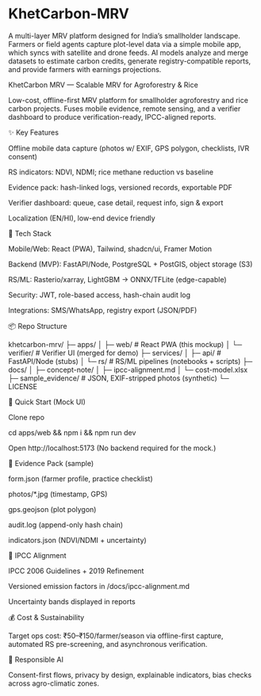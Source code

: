 # KhetCarbon-MRV
A multi-layer MRV platform designed for India’s smallholder landscape. Farmers or field agents capture plot-level data via a simple mobile app, which syncs with satellite and drone feeds. AI models analyze and merge datasets to estimate carbon credits, generate registry-compatible reports, and provide farmers with earnings projections.





KhetCarbon MRV — Scalable MRV for Agroforestry & Rice

Low-cost, offline-first MRV platform for smallholder agroforestry and rice carbon projects. Fuses mobile evidence, remote sensing, and a verifier dashboard to produce verification-ready, IPCC-aligned reports.

✨ Key Features

Offline mobile data capture (photos w/ EXIF, GPS polygon, checklists, IVR consent)

RS indicators: NDVI, NDMI; rice methane reduction vs baseline

Evidence pack: hash-linked logs, versioned records, exportable PDF

Verifier dashboard: queue, case detail, request info, sign & export

Localization (EN/HI), low-end device friendly

🧠 Tech Stack

Mobile/Web: React (PWA), Tailwind, shadcn/ui, Framer Motion

Backend (MVP): FastAPI/Node, PostgreSQL + PostGIS, object storage (S3)

RS/ML: Rasterio/xarray, LightGBM → ONNX/TFLite (edge-capable)

Security: JWT, role-based access, hash-chain audit log

Integrations: SMS/WhatsApp, registry export (JSON/PDF)

📦 Repo Structure

khetcarbon-mrv/
├─ apps/
│  ├─ web/           # React PWA (this mockup)
│  └─ verifier/      # Verifier UI (merged for demo)
├─ services/
│  ├─ api/           # FastAPI/Node (stubs)
│  └─ rs/            # RS/ML pipelines (notebooks + scripts)
├─ docs/
│  ├─ concept-note/
│  ├─ ipcc-alignment.md
│  └─ cost-model.xlsx
├─ sample_evidence/  # JSON, EXIF-stripped photos (synthetic)
└─ LICENSE


🚀 Quick Start (Mock UI)

Clone repo

cd apps/web && npm i && npm run dev

Open http://localhost:5173
(No backend required for the mock.)

🧪 Evidence Pack (sample)

form.json (farmer profile, practice checklist)

photos/*.jpg (timestamp, GPS)

gps.geojson (plot polygon)

audit.log (append-only hash chain)

indicators.json (NDVI/NDMI + uncertainty)

🧭 IPCC Alignment

IPCC 2006 Guidelines + 2019 Refinement

Versioned emission factors in /docs/ipcc-alignment.md

Uncertainty bands displayed in reports

💰 Cost & Sustainability

Target ops cost: ₹50–₹150/farmer/season via offline-first capture, automated RS pre-screening, and asynchronous verification.

🔐 Responsible AI

Consent-first flows, privacy by design, explainable indicators, bias checks across agro-climatic zones.
